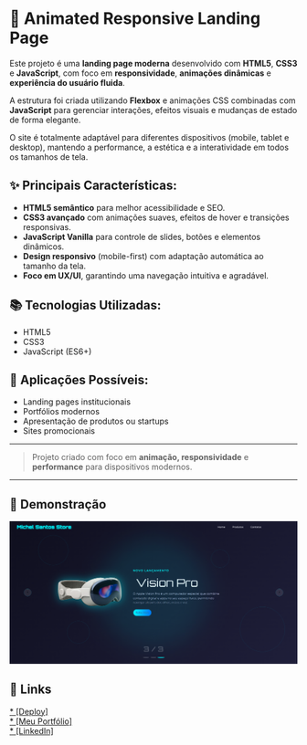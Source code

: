 # 🚀 Animated Responsive Landing Page

Este projeto é uma **landing page moderna** desenvolvido com **HTML5**, **CSS3** e **JavaScript**, com foco em **responsividade**, **animações dinâmicas** e **experiência do usuário fluida**.

A estrutura foi criada utilizando **Flexbox** e animações CSS combinadas com **JavaScript** para gerenciar interações, efeitos visuais e mudanças de estado de forma elegante.

O site é totalmente adaptável para diferentes dispositivos (mobile, tablet e desktop), mantendo a performance, a estética e a interatividade em todos os tamanhos de tela.

## ✨ Principais Características:

* **HTML5 semântico** para melhor acessibilidade e SEO.
* **CSS3 avançado** com animações suaves, efeitos de hover e transições responsivas.
* **JavaScript Vanilla** para controle de slides, botões e elementos dinâmicos.
* **Design responsivo** (mobile-first) com adaptação automática ao tamanho da tela.
* **Foco em UX/UI**, garantindo uma navegação intuitiva e agradável.

## 📚 Tecnologias Utilizadas:

* HTML5
* CSS3
* JavaScript (ES6+)

## 🌟 Aplicações Possíveis:

* Landing pages institucionais
* Portfólios modernos
* Apresentação de produtos ou startups
* Sites promocionais

---

> Projeto criado com foco em **animação, responsividade** e **performance** para dispositivos modernos.

---

## 💼 Demonstração

<img src="img/readmeM.PNG">

## 🔗 Links
<a href="https://vision-prodevclub.netlify.app/">* [Deploy]</a><br>
<a href="https://portifolio-michel.netlify.app/#Projetos">* [Meu Portfólio]</a><br>
<a href="https://www.linkedin.com/in/michel-santos-1b3b1b6a/">* [LinkedIn]</a>
